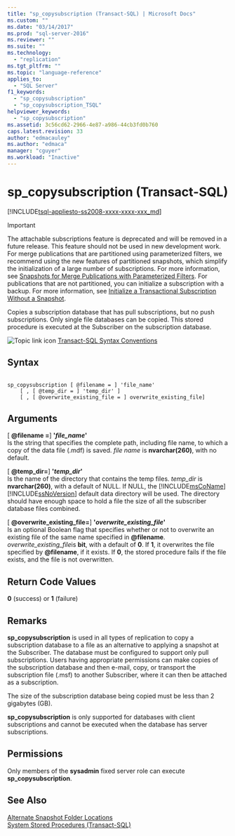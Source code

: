 ```yaml
---
title: "sp_copysubscription (Transact-SQL) | Microsoft Docs"
ms.custom: ""
ms.date: "03/14/2017"
ms.prod: "sql-server-2016"
ms.reviewer: ""
ms.suite: ""
ms.technology: 
  - "replication"
ms.tgt_pltfrm: ""
ms.topic: "language-reference"
applies_to: 
  - "SQL Server"
f1_keywords: 
  - "sp_copysubscription"
  - "sp_copysubscription_TSQL"
helpviewer_keywords: 
  - "sp_copysubscription"
ms.assetid: 3c56cd62-2966-4e87-a986-44cb3fd0b760
caps.latest.revision: 33
author: "edmacauley"
ms.author: "edmaca"
manager: "cguyer"
ms.workload: "Inactive"
---
```

# sp_copysubscription (Transact-SQL)
[!INCLUDE[tsql-appliesto-ss2008-xxxx-xxxx-xxx_md](../../includes/tsql-appliesto-ss2008-xxxx-xxxx-xxx-md.md)]

    
> [!IMPORTANT]  
>  The attachable subscriptions feature is deprecated and will be removed in a future release. This feature should not be used in new development work. For merge publications that are partitioned using parameterized filters, we recommend using the new features of partitioned snapshots, which simplify the initialization of a large number of subscriptions. For more information, see [Snapshots for Merge Publications with Parameterized Filters](../../relational-databases/replication/snapshots-for-merge-publications-with-parameterized-filters.md). For publications that are not partitioned, you can initialize a subscription with a backup. For more information, see [Initialize a Transactional Subscription Without a Snapshot](../../relational-databases/replication/initialize-a-transactional-subscription-without-a-snapshot.md).  
  
 Copies a subscription database that has pull subscriptions, but no push subscriptions. Only single file databases can be copied. This stored procedure is executed at the Subscriber on the subscription database.  
  
 ![Topic link icon](../../database-engine/configure-windows/media/topic-link.gif "Topic link icon") [Transact-SQL Syntax Conventions](../../t-sql/language-elements/transact-sql-syntax-conventions-transact-sql.md)  
  
## Syntax  
  
```  
  
sp_copysubscription [ @filename = ] 'file_name'  
    [ , [ @temp_dir = ] 'temp_dir' ]  
    [ , [ @overwrite_existing_file = ] overwrite_existing_file]  
```  
  
## Arguments  
 [ **@filename =**] **'***file_name***'**  
 Is the string that specifies the complete path, including file name, to which a copy of the data file (.mdf) is saved. *file name* is **nvarchar(260)**, with no default.  
  
 [ **@temp_dir=**] **'***temp_dir***'**  
 Is the name of the directory that contains the temp files. *temp_dir* is **nvarchar(260)**, with a default of NULL. If NULL, the [!INCLUDE[msCoName](../../includes/msconame-md.md)] [!INCLUDE[ssNoVersion](../../includes/ssnoversion-md.md)] default data directory will be used. The directory should have enough space to hold a file the size of all the subscriber database files combined.  
  
 [ **@overwrite_existing_file=**] **'***overwrite_existing_file***'**  
 Is an optional Boolean flag that specifies whether or not to overwrite an existing file of the same name specified in **@filename**. *overwrite_existing_file*is **bit**, with a default of **0**. If **1**, it overwrites the file specified by **@filename**, if it exists. If **0**, the stored procedure fails if the file exists, and the file is not overwritten.  
  
## Return Code Values  
 **0** (success) or **1** (failure)  
  
## Remarks  
 **sp_copysubscription** is used in all types of replication to copy a subscription database to a file as an alternative to applying a snapshot at the Subscriber. The database must be configured to support only pull subscriptions. Users having appropriate permissions can make copies of the subscription database and then e-mail, copy, or transport the subscription file (.msf) to another Subscriber, where it can then be attached as a subscription.  
  
 The size of the subscription database being copied must be less than 2 gigabytes (GB).  
  
 **sp_copysubscription** is only supported for databases with client subscriptions and cannot be executed when the database has server subscriptions.  
  
## Permissions  
 Only members of the **sysadmin** fixed server role can execute **sp_copysubscription**.  
  
## See Also  
 [Alternate Snapshot Folder Locations](../../relational-databases/replication/alternate-snapshot-folder-locations.md)   
 [System Stored Procedures &#40;Transact-SQL&#41;](../../relational-databases/system-stored-procedures/system-stored-procedures-transact-sql.md)  
  
  
